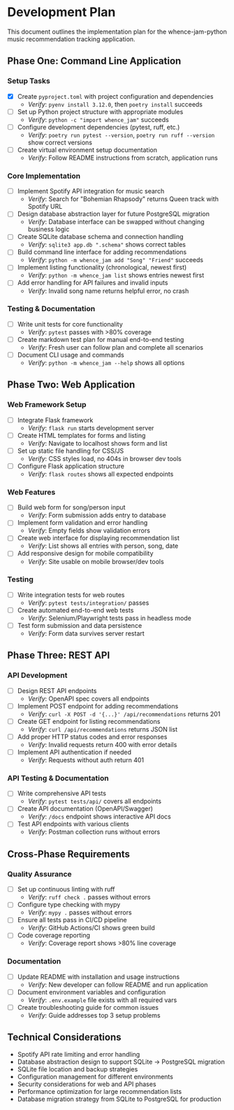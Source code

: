 # Development Plan

This document outlines the implementation plan for the whence-jam-python music recommendation tracking application.

## Phase One: Command Line Application

### Setup Tasks
- [x] Create `pyproject.toml` with project configuration and dependencies
  - *Verify*: `pyenv install 3.12.0`, then `poetry install` succeeds
- [ ] Set up Python project structure with appropriate modules
  - *Verify*: `python -c "import whence_jam"` succeeds
- [ ] Configure development dependencies (pytest, ruff, etc.)
  - *Verify*: `poetry run pytest --version`, `poetry run ruff --version` show correct versions
- [ ] Create virtual environment setup documentation
  - *Verify*: Follow README instructions from scratch, application runs

### Core Implementation
- [ ] Implement Spotify API integration for music search
  - *Verify*: Search for "Bohemian Rhapsody" returns Queen track with Spotify URL
- [ ] Design database abstraction layer for future PostgreSQL migration
  - *Verify*: Database interface can be swapped without changing business logic
- [ ] Create SQLite database schema and connection handling
  - *Verify*: `sqlite3 app.db ".schema"` shows correct tables
- [ ] Build command line interface for adding recommendations
  - *Verify*: `python -m whence_jam add "Song" "Friend"` succeeds
- [ ] Implement listing functionality (chronological, newest first)
  - *Verify*: `python -m whence_jam list` shows entries newest first
- [ ] Add error handling for API failures and invalid inputs
  - *Verify*: Invalid song name returns helpful error, no crash

### Testing & Documentation
- [ ] Write unit tests for core functionality
  - *Verify*: `pytest` passes with >80% coverage
- [ ] Create markdown test plan for manual end-to-end testing
  - *Verify*: Fresh user can follow plan and complete all scenarios
- [ ] Document CLI usage and commands
  - *Verify*: `python -m whence_jam --help` shows all options

## Phase Two: Web Application

### Web Framework Setup
- [ ] Integrate Flask framework
  - *Verify*: `flask run` starts development server
- [ ] Create HTML templates for forms and listing
  - *Verify*: Navigate to localhost shows form and list
- [ ] Set up static file handling for CSS/JS
  - *Verify*: CSS styles load, no 404s in browser dev tools
- [ ] Configure Flask application structure
  - *Verify*: `flask routes` shows all expected endpoints

### Web Features
- [ ] Build web form for song/person input
  - *Verify*: Form submission adds entry to database
- [ ] Implement form validation and error handling
  - *Verify*: Empty fields show validation errors
- [ ] Create web interface for displaying recommendation list
  - *Verify*: List shows all entries with person, song, date
- [ ] Add responsive design for mobile compatibility
  - *Verify*: Site usable on mobile browser/dev tools

### Testing
- [ ] Write integration tests for web routes
  - *Verify*: `pytest tests/integration/` passes
- [ ] Create automated end-to-end web tests
  - *Verify*: Selenium/Playwright tests pass in headless mode
- [ ] Test form submission and data persistence
  - *Verify*: Form data survives server restart

## Phase Three: REST API

### API Development
- [ ] Design REST API endpoints
  - *Verify*: OpenAPI spec covers all endpoints
- [ ] Implement POST endpoint for adding recommendations
  - *Verify*: `curl -X POST -d '{...}' /api/recommendations` returns 201
- [ ] Create GET endpoint for listing recommendations
  - *Verify*: `curl /api/recommendations` returns JSON list
- [ ] Add proper HTTP status codes and error responses
  - *Verify*: Invalid requests return 400 with error details
- [ ] Implement API authentication if needed
  - *Verify*: Requests without auth return 401

### API Testing & Documentation
- [ ] Write comprehensive API tests
  - *Verify*: `pytest tests/api/` covers all endpoints
- [ ] Create API documentation (OpenAPI/Swagger)
  - *Verify*: `/docs` endpoint shows interactive API docs
- [ ] Test API endpoints with various clients
  - *Verify*: Postman collection runs without errors

## Cross-Phase Requirements

### Quality Assurance
- [ ] Set up continuous linting with ruff
  - *Verify*: `ruff check .` passes without errors
- [ ] Configure type checking with mypy
  - *Verify*: `mypy .` passes without errors
- [ ] Ensure all tests pass in CI/CD pipeline
  - *Verify*: GitHub Actions/CI shows green build
- [ ] Code coverage reporting
  - *Verify*: Coverage report shows >80% line coverage

### Documentation
- [ ] Update README with installation and usage instructions
  - *Verify*: New developer can follow README and run application
- [ ] Document environment variables and configuration
  - *Verify*: `.env.example` file exists with all required vars
- [ ] Create troubleshooting guide for common issues
  - *Verify*: Guide addresses top 3 setup problems

## Technical Considerations

- Spotify API rate limiting and error handling
- Database abstraction design to support SQLite → PostgreSQL migration
- SQLite file location and backup strategies
- Configuration management for different environments
- Security considerations for web and API phases
- Performance optimization for large recommendation lists
- Database migration strategy from SQLite to PostgreSQL for production